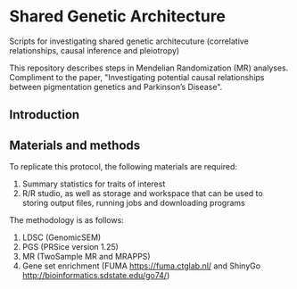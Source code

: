 # Shared Genetic Architecture 
Scripts for investigating shared genetic architecuture (correlative relationships, causal inference and pleiotropy)

This repository describes steps in Mendelian Randomization (MR) analyses. Compliment to the paper, "Investigating potential causal relationships between pigmentation genetics and Parkinson’s Disease".

## Introduction

## Materials and methods

To replicate this protocol, the following materials are required:

1. Summary statistics for traits of interest
2. R/R studio, as well as storage and workspace that can be used to storing output files, running jobs and downloading programs

The methodology is as follows:

1. LDSC (GenomicSEM)
2. PGS (PRSice version 1.25)
3. MR (TwoSample MR and MRAPPS)
4. Gene set enrichment (FUMA https://fuma.ctglab.nl/ and ShinyGo http://bioinformatics.sdstate.edu/go74/)
